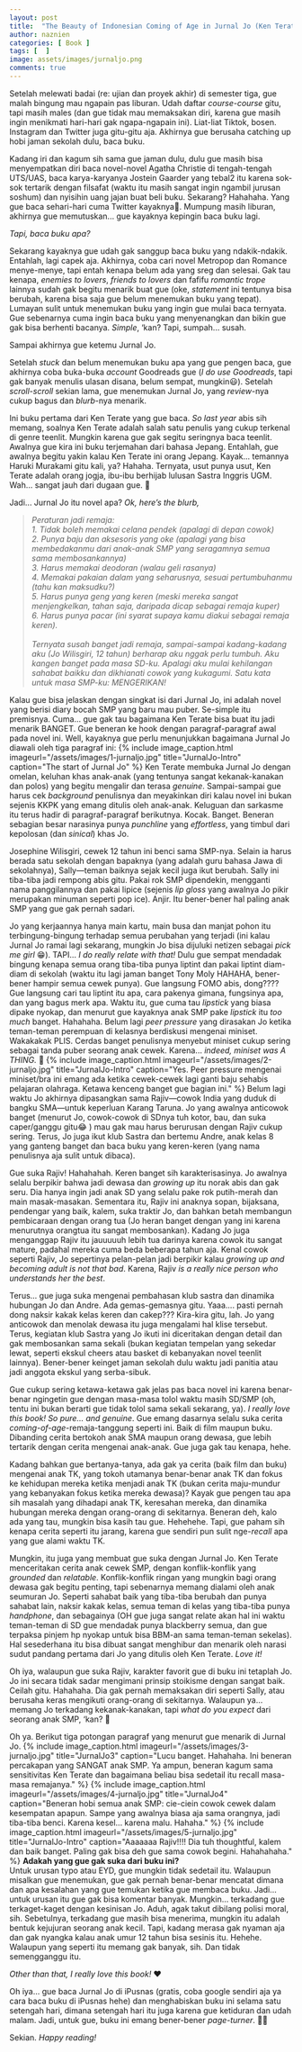 ```yaml
---
layout: post
title:  "The Beauty of Indonesian Coming of Age in Jurnal Jo (Ken Terate, 2008)"
author: naznien
categories: [ Book ]
tags: [  ]
image: assets/images/jurnaljo.png
comments: true
---
```


Setelah melewati badai (re: ujian dan proyek akhir) di semester tiga, gue malah bingung mau ngapain pas liburan. Udah daftar *course-course* gitu, tapi masih males (dan gue tidak mau memaksakan diri, karena gue masih ingin menikmati hari-hari gak ngapa-ngapain ini). Liat-liat Tiktok, bosen. Instagram dan Twitter juga gitu-gitu aja. Akhirnya gue berusaha catching up hobi jaman sekolah dulu, baca buku.

Kadang iri dan kagum sih sama gue jaman dulu, dulu gue masih bisa menyempatkan diri baca novel-novel Agatha Christie di tengah-tengah UTS/UAS, baca karya-karyanya Jostein Gaarder yang tebal2 itu karena sok-sok tertarik dengan filsafat (waktu itu masih sangat ingin ngambil jurusan soshum) dan nyisihin uang jajan buat beli buku. Sekarang? Hahahaha. Yang gue baca sehari-hari cuma Twitter kayaknya🤣. Mumpung masih liburan, akhirnya gue memutuskan... gue kayaknya kepingin baca buku lagi.

*Tapi, baca buku apa?*

Sekarang kayaknya gue udah gak sanggup baca buku yang ndakik-ndakik. Entahlah, lagi capek aja. Akhirnya, coba cari novel Metropop dan Romance menye-menye, tapi entah kenapa belum ada yang sreg dan selesai. Gak tau kenapa, *enemies to lovers*, *friends to lovers* dan fafifu *romantic trope* lainnya sudah gak begitu menarik buat gue (oke, *statement* ini tentunya bisa berubah, karena bisa saja gue belum menemukan buku yang tepat). Lumayan sulit untuk menemukan buku yang ingin gue mulai baca ternyata. Gue sebenarnya cuma ingin baca buku yang menyenangkan dan bikin gue gak bisa berhenti bacanya. *Simple*, ‘kan? Tapi, sumpah... susah.

Sampai akhirnya gue ketemu Jurnal Jo. 

Setelah *stuck* dan belum menemukan buku apa yang gue pengen baca, gue akhirnya coba buka-buka *account* Goodreads gue (*I do use Goodreads*, tapi gak banyak menulis ulasan disana, belum sempat, mungkin😃). Setelah *scroll-scroll* sekian lama, gue menemukan Jurnal Jo, yang *review*-nya cukup bagus dan *blurb*-nya menarik.

Ini buku pertama dari Ken Terate yang gue baca. *So last year* abis sih memang, soalnya Ken Terate adalah salah satu penulis yang cukup terkenal di genre teenlit. Mungkin karena gue gak segitu seringnya baca teenlit. Awalnya gue kira ini buku terjemahan dari bahasa Jepang. Entahlah, gue awalnya begitu yakin kalau Ken Terate ini orang Jepang. Kayak... temannya Haruki Murakami gitu kali, ya? Hahaha. Ternyata, usut punya usut, Ken Terate adalah orang jogja, ibu-ibu berhijab lulusan Sastra Inggris UGM. Wah... sangat jauh dari dugaan gue. 🤣

Jadi... Jurnal Jo itu novel apa?
*Ok, here’s the blurb,*

> *Peraturan jadi remaja:* <br>
*1. Tidak boleh memakai celana pendek (apalagi di depan cowok)* <br>
*2. Punya baju dan aksesoris yang oke (apalagi yang bisa membedakanmu dari anak-anak SMP yang seragamnya semua sama membosankannya)* <br>
*3. Harus memakai deodoran (walau geli rasanya)* <br>
*4. Memakai pakaian dalam yang seharusnya, sesuai pertumbuhanmu (tahu kan maksudku?)* <br>
*5. Harus punya geng yang keren (meski mereka sangat menjengkelkan, tahan saja, daripada dicap sebagai remaja kuper)* <br>
*6. Harus punya pacar (ini syarat supaya kamu diakui sebagai remaja keren).* <br> <br>
*Ternyata susah banget jadi remaja, sampai-sampai kadang-kadang aku (Jo Wilisgiri, 12 tahun) berharap aku nggak perlu tumbuh. Aku kangen banget pada masa SD-ku. Apalagi aku mulai kehilangan sahabat baikku dan dikhianati cowok yang kukagumi. Satu kata untuk masa SMP-ku: MENGERIKAN!*

Kalau gue bisa jelaskan dengan singkat isi dari Jurnal Jo, ini adalah novel yang berisi diary bocah SMP yang baru mau puber. Se-simple itu premisnya. Cuma... gue gak tau bagaimana Ken Terate bisa buat itu jadi menarik BANGET. Gue beneran ke hook dengan paragraf-paragraf awal pada novel ini. Well, kayaknya gue perlu menunjukkan bagaimana Jurnal Jo diawali oleh tiga paragraf ini:
{% include image_caption.html imageurl="/assets/images/1-jurnaljo.jpg" title="JurnalJo-Intro" caption="The start of Jurnal Jo" %}
Ken Terate membuka Jurnal Jo dengan omelan, keluhan khas anak-anak (yang tentunya sangat kekanak-kanakan dan polos) yang begitu mengalir dan terasa *genuine*. Sampai-sampai gue harus cek *background* penulisnya dan meyakinkan diri kalau novel ini bukan sejenis KKPK yang emang ditulis oleh anak-anak. Keluguan dan sarkasme itu terus hadir di paragraf-paragraf berikutnya. Kocak. Banget. Beneran sebagian besar narasinya punya *punchline* yang *effortless*, yang timbul dari kepolosan (dan *sinical*) khas Jo.

Josephine Wilisgiri, cewek 12 tahun ini benci sama SMP-nya. Selain ia harus berada satu sekolah dengan bapaknya (yang adalah guru bahasa Jawa di sekolahnya), Sally—teman baiknya sejak kecil juga ikut berubah. Sally ini tiba-tiba jadi rempong abis gitu. Pakai rok SMP dipendekin, mengganti nama panggilannya dan pakai lipice (sejenis *lip gloss* yang awalnya Jo pikir merupakan minuman seperti pop ice). Anjir. Itu bener-bener hal paling anak SMP yang gue gak pernah sadari. 

Jo yang kerjaannya hanya main kartu, main busa dan manjat pohon itu terbingung-bingung terhadap semua perubahan yang terjadi (ini kalau Jurnal Jo ramai lagi sekarang, mungkin Jo bisa dijuluki netizen sebagai *pick me girl* 😁). TAPI... *I do really relate with that!* Dulu gue sempat mendadak bingung kenapa semua orang tiba-tiba punya liptint dan pakai liptint diam-diam di sekolah (waktu itu lagi jaman banget Tony Moly HAHAHA, bener-bener hampir semua cewek punya). Gue langsung FOMO abis, dong???? Gue langsung cari tau liptint itu apa, cara pakenya gimana, fungsinya apa, dan yang bagus merk apa. Waktu itu, gue cuma tau *lipstick* yang biasa dipake nyokap, dan menurut gue kayaknya anak SMP pake *lipstick* itu *too much* banget. Hahahaha. Belum lagi *peer pressure* yang dirasakan Jo ketika teman-teman perempuan di kelasnya berdiskusi mengenai miniset. Wakakakak PLIS. Cerdas banget penulisnya menyebut miniset cukup sering sebagai tanda puber seorang anak cewek. Karena... *indeed, miniset was A THING.* 🤣 
{% include image_caption.html imageurl="/assets/images/2-jurnaljo.jpg"  title="JurnalJo-Intro" caption="Yes. Peer pressure mengenai miniset/bra ini emang ada ketika cewek-cewek lagi ganti baju sehabis pelajaran olahraga. Ketawa kenceng banget gue bagian ini." %}
Belum lagi waktu Jo akhirnya dipasangkan sama Rajiv—cowok India yang duduk di bangku SMA—untuk keperluan Karang Taruna. Jo yang awalnya anticowok banget (menurut Jo, cowok-cowok di SDnya tuh kotor, bau, dan suka caper/ganggu gitu😂 ) mau gak mau harus berurusan dengan Rajiv cukup sering. Terus, Jo juga ikut klub Sastra dan bertemu Andre, anak kelas 8 yang ganteng banget dan baca buku yang keren-keren (yang nama penulisnya aja sulit untuk dibaca). 

Gue suka Rajiv! Hahahahah. Keren banget sih karakterisasinya. Jo awalnya selalu berpikir bahwa jadi dewasa dan *growing up* itu norak abis dan gak seru. Dia hanya ingin jadi anak SD yang selalu pake rok putih-merah dan main masak-masakan. Sementara itu, Rajiv ini anaknya sopan, bijaksana, pendengar yang baik, kalem, suka traktir Jo, dan bahkan betah membangun pembicaraan dengan orang tua (Jo heran banget dengan yang ini karena menurutnya orangtua itu sangat membosankan). Kadang Jo juga menganggap Rajiv itu jauuuuuh lebih tua darinya karena cowok itu sangat mature, padahal mereka cuma beda beberapa tahun aja. Kenal cowok seperti Rajiv, Jo sepertinya pelan-pelan jadi berpikir kalau *growing up and becoming adult is not that bad*. Karena, Rajiv *is a really nice person who understands her the best*.

Terus... gue juga suka mengenai pembahasan klub sastra dan dinamika hubungan Jo dan Andre. Ada gemas-gemasnya gitu. Yaaa.... pasti pernah dong naksir kakak kelas keren dan cakep??? Kira-kira gitu, lah. Jo yang anticowok dan menolak dewasa itu juga mengalami hal klise tersebut. Terus, kegiatan klub Sastra yang Jo ikuti ini diceritakan dengan detail dan gak membosankan sama sekali (bukan kegiatan tempelan yang sekedar lewat, seperti ekskul cheers atau basket di kebanyakan novel teenlit lainnya). Bener-bener keinget jaman sekolah dulu waktu jadi panitia atau jadi anggota ekskul yang serba-sibuk.

Gue cukup sering ketawa-ketawa gak jelas pas baca novel ini karena benar-benar ngingetin gue dengan masa-masa tolol waktu masih SD/SMP (oh, tentu ini bukan berarti gue tidak tolol sama sekali sekarang, ya). *I really love this book! So pure... and genuine*. Gue emang dasarnya selalu suka cerita *coming-of-age*-remaja-tanggung seperti ini. Baik di film maupun buku. Dibanding cerita bertokoh anak SMA maupun orang dewasa, gue lebih tertarik dengan cerita mengenai anak-anak. Gue juga gak tau kenapa, hehe. 

Kadang bahkan gue bertanya-tanya, ada gak ya cerita (baik film dan buku) mengenai anak TK, yang tokoh utamanya benar-benar anak TK dan fokus ke kehidupan mereka ketika menjadi anak TK (bukan cerita maju-mundur yang kebanyakan fokus ketika mereka dewasa)? Kayak gue pengen tau apa sih masalah yang dihadapi anak TK, keresahan mereka, dan dinamika hubungan mereka dengan orang-orang di sekitarnya. Beneran deh, kalo ada yang tau, mungkin bisa kasih tau gue. Hehehehe. Tapi, gue paham sih kenapa cerita seperti itu jarang, karena gue sendiri pun sulit nge-*recall* apa yang gue alami waktu TK.

Mungkin, itu juga yang membuat gue suka dengan Jurnal Jo. Ken Terate menceritakan cerita anak cewek SMP, dengan konflik-konflik yang *grounded* dan *relatable*. Konflik-konflik ringan yang mungkin bagi orang dewasa gak begitu penting, tapi sebenarnya memang dialami oleh anak seumuran Jo. 
Seperti sahabat baik yang tiba-tiba berubah dan punya sahabat lain, naksir kakak kelas, semua teman di kelas yang tiba-tiba punya *handphone*, dan sebagainya (OH gue juga sangat relate akan hal ini waktu teman-teman di SD gue mendadak punya blackberry semua, dan gue terpaksa pinjem hp nyokap untuk bisa BBM-an sama teman-teman sekelas). Hal sesederhana itu bisa dibuat sangat menghibur dan menarik oleh narasi sudut pandang pertama dari Jo yang ditulis oleh Ken Terate. *Love it!*

Oh iya, walaupun gue suka Rajiv, karakter favorit gue di buku ini tetaplah Jo. Jo ini secara tidak sadar mengimani prinsip stoikisme dengan sangat baik. Ceilah gitu. Hahahaha. Dia gak pernah memaksakan diri seperti Sally, atau berusaha keras mengikuti orang-orang di sekitarnya. Walaupun ya... memang Jo terkadang kekanak-kanakan, tapi *what do you expect* dari seorang anak SMP, ‘kan? 🤣

Oh ya. Berikut tiga potongan paragraf yang menurut gue menarik di Jurnal Jo.
{% include image_caption.html imageurl="/assets/images/3-jurnaljo.jpg"  title="JurnalJo3" caption="Lucu banget. Hahahaha. Ini beneran percakapan yang SANGAT anak SMP. Ya ampun, beneran kagum sama sensitivitas Ken Terate dan bagaimana beliau bisa sedetail itu recall masa-masa remajanya." %}
{% include image_caption.html imageurl="/assets/images/4-jurnaljo.jpg"  title="JurnalJo4" caption="Beneran hobi semua anak SMP: cie-ciein cowok cewek dalam kesempatan apapun. Sampe yang awalnya biasa aja sama orangnya, jadi tiba-tiba benci. Karena kesel... karena malu. Hahaha." %}
{% include image_caption.html imageurl="/assets/images/5-jurnaljo.jpg"  title="JurnalJo-Intro" caption="Aaaaaaa Rajiv!!!! Dia tuh thoughtful, kalem dan baik banget. Paling gak bisa deh gue sama cowok begini. Hahahahaha." %}
**Adakah yang gue gak suka dari buku ini?** <br>
Untuk urusan typo atau EYD, gue mungkin tidak sedetail itu. Walaupun misalkan gue menemukan, gue gak pernah benar-benar mencatat dimana dan apa kesalahan yang gue temukan ketika gue membaca buku. Jadi... untuk urusan itu gue gak bisa komentar banyak. Mungkin... terkadang gue terkaget-kaget dengan kesinisan Jo. Aduh, agak takut dibilang polisi moral, sih. Sebetulnya, terkadang gue masih bisa menerima, mungkin itu adalah bentuk kejujuran seorang anak kecil. Tapi, kadang merasa gak nyaman aja dan gak nyangka kalau anak umur 12 tahun bisa sesinis itu. Hehehe. Walaupun yang seperti itu memang gak banyak, sih. Dan tidak semengganggu itu.

*Other than that, I really love this book!* ❤️

Oh iya... gue baca Jurnal Jo di iPusnas (gratis, coba google sendiri aja ya cara baca buku di iPusnas hehe) dan menghabiskan buku ini selama satu setengah hari, dimana setengah hari itu juga karena gue ketiduran dan udah malam. Jadi, untuk gue, buku ini emang bener-bener *page-turner*. 👍🏻

Sekian. *Happy reading!*
